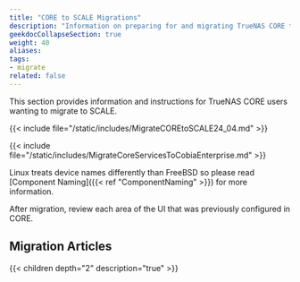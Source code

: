 ```yaml
---
title: "CORE to SCALE Migrations"
description: "Information on preparing for and migrating TrueNAS CORE to TrueNAS SCALE."
geekdocCollapseSection: true
weight: 40
aliases:
tags:
- migrate
related: false
---
```


This section provides information and instructions for TrueNAS CORE users wanting to migrate to SCALE.

{{< include file="/static/includes/MigrateCOREtoSCALE24_04.md" >}}

{{< include file="/static/includes/MigrateCoreServicesToCobiaEnterprise.md" >}}

Linux treats device names differently than FreeBSD so please read [Component Naming]({{< ref "ComponentNaming" >}}) for more information.

After migration, review each area of the UI that was previously configured in CORE.

## Migration Articles

{{< children depth="2" description="true" >}}
